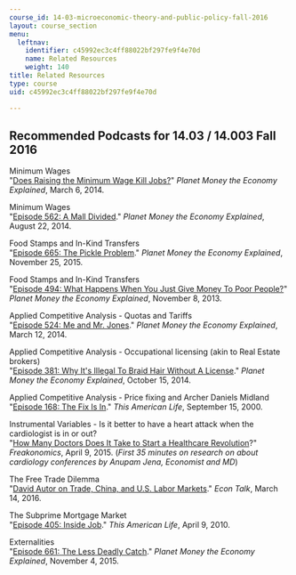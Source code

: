 ```yaml
---
course_id: 14-03-microeconomic-theory-and-public-policy-fall-2016
layout: course_section
menu:
  leftnav:
    identifier: c45992ec3c4ff88022bf297fe9f4e70d
    name: Related Resources
    weight: 140
title: Related Resources
type: course
uid: c45992ec3c4ff88022bf297fe9f4e70d

---
```


Recommended Podcasts for 14.03 / 14.003 Fall 2016
-------------------------------------------------

Minimum Wages  
"[Does Raising the Minimum Wage Kill Jobs?](http://www.npr.org/sections/money/2014/03/06/286861541/does-raising-the-minimum-wage-kill-jobs)" _Planet Money the Economy Explained_, March 6, 2014.

Minimum Wages  
"[Episode 562: A Mall Divided](http://www.npr.org/sections/money/2014/08/22/342232976/episode-562-a-mall-divided)." _Planet Money the Economy Explained_, August 22, 2014.

Food Stamps and In-Kind Transfers  
"[Episode 665: The Pickle Problem](http://www.npr.org/player/embed/457429587/457430507)." _Planet Money the Economy Explained_, November 25, 2015.

Food Stamps and In-Kind Transfers  
"[Episode 494: What Happens When You Just Give Money To Poor People?](http://www.npr.org/sections/money/2013/11/08/243967328/episode-494-what-happens-when-you-just-give-money-to-poor-people)" _Planet Money the Economy Explained_, November 8, 2013.

Applied Competitive Analysis - Quotas and Tariffs  
"[Episode 524: Me and Mr. Jones](http://www.npr.org/sections/money/2014/03/12/289116345/episode-524-me-and-mr-jones)." _Planet Money the Economy Explained_, March 12, 2014.

Applied Competitive Analysis - Occupational licensing (akin to Real Estate brokers)  
"[Episode 381: Why It's Illegal To Braid Hair Without A License](http://www.npr.org/sections/money/2014/10/15/356428708/episode-381-why-its-illegal-to-braid-hair-without-a-license)." _Planet Money the Economy Explained_, October 15, 2014.

Applied Competitive Analysis - Price fixing and Archer Daniels Midland  
"[Episode 168: The Fix Is In](http://www.thisamericanlife.org/radio-archives/episode/168/the-fix-is-in)." _This American Life_, September 15, 2000.

Instrumental Variables - Is it better to have a heart attack when the cardiologist is in or out?  
"[How Many Doctors Does It Take to Start a Healthcare Revolution](http://freakonomics.com/podcast/how-many-doctors-does-it-take-to-start-a-healthcare-revolution-a-new-freakonomics-radio-podcast/)?" _Freakonomics_, April 9, 2015. (_First 35 minutes on research on about cardiology conferences by Anupam Jena, Economist and MD_)

The Free Trade Dilemma  
"[David Autor on Trade, China, and U.S. Labor Markets](http://www.econtalk.org/archives/2016/03/david_autor_on_1.html)." _Econ Talk_, March 14, 2016.

The Subprime Mortgage Market  
"[Episode 405: Inside Job](https://www.thisamericanlife.org/radio-archives/episode/405/inside-job)." _This American Life_, April 9, 2010.

Externalities  
"[Episode 661: The Less Deadly Catch](http://www.npr.org/sections/money/2015/11/04/454698093/episode-661-the-less-deadly-catch)." _Planet Money the Economy Explained_, November 4, 2015.